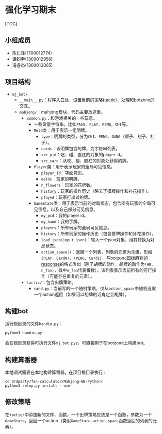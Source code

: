 # 强化学习期末

[TOC]

## 小组成员

- 陈仁泽(1700012774)
- 谭钧尹(1800012956)
- 冯睿杰(1800013065)



## 项目结构

+ `mj_bot/`
  + `__main__.py`：程序入口处，设置当前的策略(tactic)，处理和botzone的交互。
  + `mahjong/`：mahjong模块，代码主要放这里。
    + `common.py`：和游戏相关的一些玩意。
      + 一些常量字符串，比如`PASS`，`PLAY`，`PENG`，`CHI`等。
      + `Meld`类：用于表示一组明牌。
        + `type`：明牌的类型，分为`CHI`、`PENG`、`GANG`（顺子、刻子、杠子）。
        + `cards`：该明牌包含的牌，为字符串列表。
        + `src_pid`：吃、碰、直杠的对象的player id。
        + `src_card`：从吃、碰、直杠的对象处获得的牌。
      + `Player`类：用于表示玩家的全局可见信息。
        + `player_id`：字面意思。
        + `melds`：玩家的明牌。
        + `n_flowers`：玩家的花牌数。
        + `history`：玩家的操作历史（略去了摸牌操作和补花操作）。
        + `played`：玩家打出过的牌。
      + `GameState`类：用于表示当前的对局状态，包含所有玩家的全局可见信息，以及自己部分可见信息。
        + `my_pid`：我的player id。
        + `my_hand`：我的手牌。
        + `players`：所有玩家的全局可见信息。
        + `history`：所有玩家的操作历史（包含摸牌操作和补花操作）。
        + `load_json(input_json)`：输入一个json对象，用其转换为对局状态。
        + `action_space()`：返回一个列表，列表的元素为元组，形如`(PLAY, Card0)`、`(PENG, Card1)`，与[botzone国标麻将的response](https://wiki.botzone.org.cn/index.php?title=Chinese-Standard-Mahjong)的格式类似（除了胡牌的动作，胡牌的动作为`(HU, n_fan)`，其中`n_fan`代表番数）。该列表表示当前所有的可行操作（可能存在重复的元素）。
    + `tactic/`：包含出牌策略。
      + `rand.py`：当前写的一个随机策略，仅从`action_space`中随机选取一个action返回（如果可以胡牌的话肯定会胡牌）。



## 构建bot

运行根目录的文件`handin.py`：

```python
python3 handin.py
```

会在根目录获得可执行文件`mj_bot.pyz`，可直接用于在botzone上构建bot。



## 构建算番器

本地调试需要在本地构建算番器。在项目根目录执行：

```shell
cd 3rdparty/fan-calculator/Mahjong-GB-Python/
python3 setup.py install --user
```



## 修改策略

在`tactic/`中添加新的文件、函数。一个出牌策略应该是一个函数，参数为一个`GameState`，返回一个action（类似`GameState.action_space`函数返回的列表的元素）。
